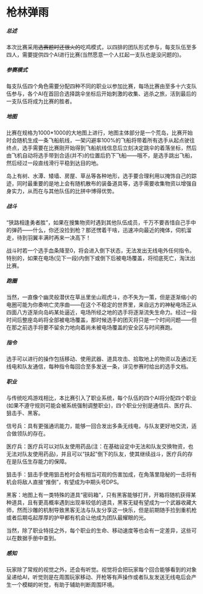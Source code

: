 # 枪林弹雨

<!--赛名-->

##### 总述

本次比赛采用~~选赛题时还很火的~~吃鸡模式，以四排的团队形式参与，每支队伍至多四人，需要提供四个AI进行比赛(当然愿意一个人扛起一支队也是没问题的)。

##### 参赛模式

每支队伍四个角色需要分配四种不同的职业以参加比赛，每场比赛由至多十六支队伍参与，各个AI在首回合选择跳伞坐标后开始刺激的收集、逃杀之旅，活到最后的一支队伍将成为比赛的胜者。

##### 地图

比赛在规格为1000*1000的大地图上进行，地图主体部分是一个荒岛，比赛开始时会随机生成一条飞船航线，一架闪避率100%的飞船将带着所有选手从起点驶往终点，选手需要在比赛刚开始得到飞船航线信息后立刻决定跳伞的着落坐标，然后由飞机自动将选手带到合适(并不)的位置后扔下飞船——哦不，是选手跳出飞船，然后经过一段直线滑行平稳到达目的地。

岛上有树、水潭、矮墙、房屋、草丛等各种地形，选手要合理利用以掩饰自己的踪迹，同时最重要的是地上会有随机散布的装备道具等，选手需要收集物资以增强自身实力，从而在与其他队伍的比拼中博得优势。

##### 战斗

“狭路相逢勇者胜”，如果在搜集物资时遇到其他队伍成员，千万不要吝惜自己手中的弹药——什么，你还没捡到枪？那还愣着干啥，迅速冲向最近的掩体，伺机溜走，待到羽翼丰满时再来一决高下！

战斗时若一个选手血条降至0，将会进入倒下状态，无法发出无线电外任何指令。特别的，如果在电场(见下一段)内倒下或倒下后被电场覆盖，将彻底死亡，淘汰出比赛。

##### 跑圈

当然，一直像个幽灵般潜伏在草丛里坐山观虎斗，亦不失为一策，但是逐渐缩小的电圈可能为你奏响亡灵序曲——在这个不稳定的世界里，来自远方的神秘电场正从四面八方逐渐向岛屿某处逼近，电场所经之地的选手将逐渐流失生命力。经过一段时间后整座岛屿将全部被电场覆盖，那时候选手的团灭将只是一个时间问题——但在那之前选手将要不留余力地向着尚未被电场覆盖的安全区与时间赛跑。

##### 指令

选手可以进行的操作包括移动、使用武器、道具攻击、拾取地上的物资以及通过无线电和队友通信，每种指令每回合至多发送一条，详见参赛时给出的选手文档。

##### 职业

与传统吃鸡游戏相比，本比赛引入了职业系统，每个队伍的四个AI将分配四个职业(如果不遵守规则可能会被系统强制调整职业)，四个职业分别是通信兵、医疗兵、狙击手、黑客。

信号兵：具有更强通讯能力，能够一回合发出多条无线电，与队友更好地交流，适合做领队的存在。

医疗兵：医疗兵可以对队友使用药品(注：在基础设定中无法和队友交换物资，也无法对队友使用药品)，并且可以“扶起”倒下的队友，使其继续战斗，医疗兵的存在是队伍生存能力的保障。

狙击手：狙击手使用狙击枪时会有相当可观的伤害加成，在角落里隐秘的一击将有机会将敌人直接“推倒”，有望成为中期头号DPS。

黑客：地图上有一类特殊的道具“密码箱”，只有黑客能够打开，开箱将随机获得某种道具，且有更高概率遇到出现率较低的道具，黑客无疑有望成为一个武器收藏大师，然而沙雕的机制导致黑客无法与队友分享这一快乐，但是前期随手捡到重机枪或者后期屯起厚厚的护甲都有机会让他成为团队最耀眼的光。

当然，除了职业特技之外，每个职业的生命、移动速度等也会有一定差异，这些可以在数据手册中查到。

##### 感知

玩家除了常规的视觉之外，还会有听觉。视觉将会把玩家每个回合能够看到的对象呈递给AI，听觉则是在周围玩家移动、开枪等有声操作或者队友发送无线电后会产生一个模糊的听觉，有助于辅助判断周围环境。